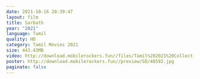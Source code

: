 ```yaml
---
date: 2021-10-16 20:39:47
layout: film
title: Sarbath
year: "2021"
language: Tamil
quality: HD
category: Tamil Movies 2021
size: 443.43MB
video: http://download.mobilerockers.fun//files/Tamil%202021%20Collection/Sarbath%20(2021)/Sarbath%20(2021)%20Full%20Movies/Sarbath%20(2021)%20HDRip/Sarbath%20(2021)%20HDRip%20Single%20Part.mp4
poster: http://download.mobilerockers.fun//preview/SD/48592.jpg
paginate: false
---
```

